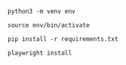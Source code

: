 ```commandline
python3 -m venv env
```
```commandline
source env/bin/activate
```
```commandline
pip install -r requirements.txt
```
```commandline
playwright install
```